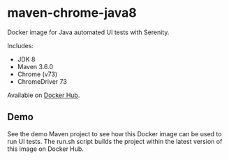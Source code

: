 # maven-chrome-java8

Docker image for Java automated UI tests with Serenity.

Includes:

* JDK 8
* Maven 3.6.0
* Chrome (v73)
* ChromeDriver 73

Available on [Docker Hub](https://hub.docker.com/r/zabolennyi/maven-chrome-java8/).

## Demo

See the demo Maven project to see how this Docker image can be used to run UI tests. 
The run.sh script builds the project within the latest version of this image on Docker Hub.
